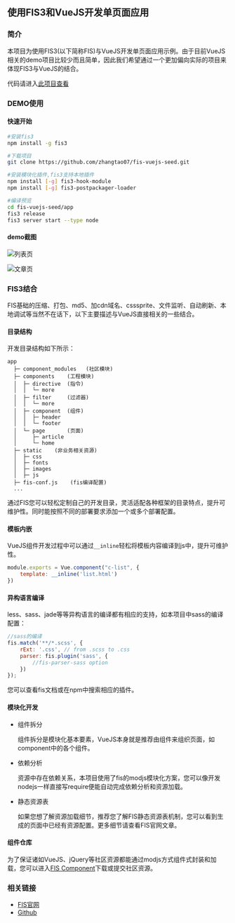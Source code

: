## 使用FIS3和VueJS开发单页面应用

### 简介

本项目为使用FIS3(以下简称FIS)与VueJS开发单页面应用示例。由于目前VueJS相关的demo项目比较少而且简单，因此我们希望通过一个更加偏向实际的项目来体现FIS3与VueJS的结合。

代码请进入[此项目查看](https://github.com/zhangtao07/fis-vuejs-seed)

### DEMO使用

#### 快速开始

```bash
#安装fis3
npm install -g fis3

#下载项目
git clone https://github.com/zhangtao07/fis-vuejs-seed.git

#安装模块化插件,fis3支持本地插件
npm install [-g] fis3-hook-module
npm install [-g] fis3-postpackager-loader

#编译预览
cd fis-vuejs-seed/app
fis3 release
fis3 server start --type node

```

#### demo截图

![列表页](https://github.com/zhangtao07/fis-vuejs-seed/raw/master/doc/pic1.png)

![文章页](https://github.com/zhangtao07/fis-vuejs-seed/raw/master/doc/pic2.png)


### FIS3结合

FIS基础的压缩、打包、md5、加cdn域名、csssprite、文件监听、自动刷新、本地调试等当然不在话下，以下主要描述与VueJS直接相关的一些结合。

#### 目录结构

开发目录结构如下所示：

```
app
  ├─ component_modules   (社区模块)  
  ├─ components    (工程模块)
  │  ├─ directive  (指令)
  │  │  └─ more
  │  ├─ filter     (过滤器)
  │  │  └─ more
  │  ├─ component  (组件)
  │  │  ├─ header
  │  │  └─ footer
  │  └─ page       (页面)
  │     ├─ article
  │     └─ home
  ├─ static    (非业务相关资源)
  │  ├─ css  
  │  ├─ fonts  
  │  ├─ images  
  │  ├─ js
  ├─ fis-conf.js    (fis编译配置)
  ...
```
通过FIS您可以轻松定制自己的开发目录，灵活适配各种框架的目录特点，提升可维护性。同时能按照不同的部署要求添加一个或多个部署配置。

#### 模板内嵌

VueJS组件开发过程中可以通过`__inline`轻松将模板内容编译到js中，提升可维护性。

```javascript
module.exports = Vue.component("c-list", {
    template: __inline('list.html')
})
```

#### 异构语言编译

less、sass、jade等等异构语言的编译都有相应的支持，如本项目中sass的编译配置：

```javascript
//sass的编译
fis.match('**/*.scss', {
    rExt: '.css', // from .scss to .css
    parser: fis.plugin('sass', {
        //fis-parser-sass option
    })
});
```
您可以查看fis文档或在npm中搜索相应的插件。

#### 模块化开发
 
 - 组件拆分
   
   组件拆分是模块化基本要素，VueJS本身就是推荐由组件来组织页面，如component中的各个组件。

 - 依赖分析
   
   资源中存在依赖关系，本项目使用了fis的modjs模块化方案，您可以像开发nodejs一样直接写require便能自动完成依赖分析和资源加载。

 - 静态资源表
   
   如果您想了解资源加载细节，推荐您了解FIS静态资源表机制，您可以看到生成的页面中已经有资源配置。更多细节请查看FIS官网文章。
 
#### 组件仓库

为了保证诸如VueJS、jQuery等社区资源都能通过modjs方式组件式封装和加载，您可以进入[FIS Component](https://github.com/fis-components)下载或提交社区资源。


### 相关链接

 - [FIS官网](http://fis.baidu.com)
 - [Github](https://github.com/fex-team/fis3)

